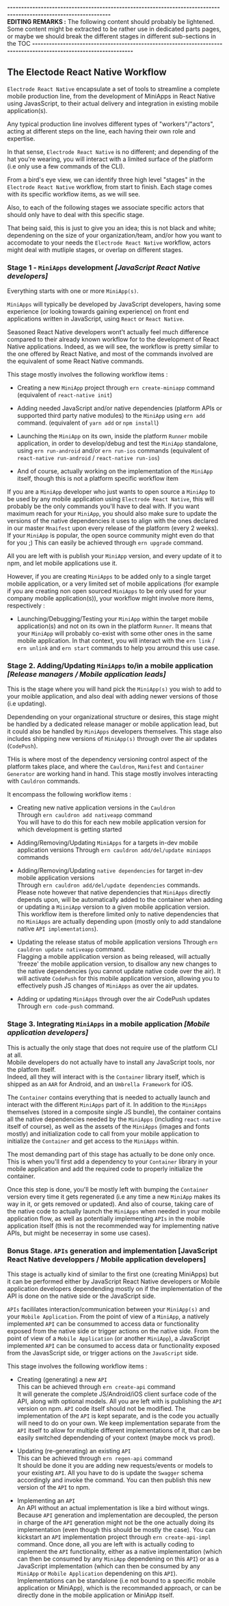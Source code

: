 **-----------------------------------------------------------------------------------------------------------------**  
**EDITING REMARKS :** The following content should probably be lightened.
Some content might be extracted to be rather use in dedicated parts pages, or maybe we should break the different 
stages in different sub-sections in the TOC
**-----------------------------------------------------------------------------------------------------------------**

## The Electode React Native Workflow

`Electrode React Native` encapsulate a set of tools to streamline a complete mobile production line, from the development of MiniApps in React Native using JavasScript, to their actual delivery and integration in existing mobile application(s).

Any typical production line involves different types of "workers"/"actors", acting at different steps on the line, each having their own role and expertise.

In that sense, `Electrode React Native` is no different; and depending of the hat you're wearing, you will interact with a limited surface of the platform (i.e only use a few commands of the CLI).

From a bird's eye view, we can identify three high level "stages" in the `Electrode React Native` workflow, from start to finish. Each stage comes with its specific workflow items, as we will see.

Also, to each of the following stages we associate specific actors that should only have to deal with this specific stage.

That being said, this is just to give you an idea; this is not black and white; dependening on the size of your organization/team, and/or how you want to accomodate to your needs the `Electrode React Native` workflow, actors might deal with mutliple stages, or overlap on different stages.

### Stage 1 - `MiniApps` development *[JavaScript React Native developers]*

Everything starts with one or more `MiniApp(s)`. 

`MiniApps` will typically be developed by JavaScript developers, having some experience (or looking towards gaining experience) on front end applications written in JavaScript, using `React` or `React Native`. 

Seasoned React Native developers wont't actually feel much difference compared to their already known workflow for to the development of React Native applications. Indeed, as we will see, the workflow is pretty similar to the one offered by React Native, and most of the commands involved are the equivalent of some React Native commands.

This stage mostly involves the following workflow items :

- Creating a new `MiniApp` project through `ern create-miniapp` command (equivalent of `react-native init`)

- Adding needed JavaScript and/or native dependencies (platform APIs or supported third party native modules) to the `MiniApp` using `ern add` command. (equivalent of `yarn add` or `npm install`)

- Launching the `MiniApp` on its own, inside the platform `Runner` mobile application, in order to develop/debug and test the `MiniApp` standalone, using `ern run-android` and/or `ern run-ios`  commands (equivalent of `react-native run-android` / `react-native run-ios`)

- And of course, actually working on the implementation of the `MiniApp` itself, though this is not a platform specific workflow item  

If you are a `MiniApp` developer who just wants to open source a `MiniApp` to be used by any mobile application using `Electrode React Native`, this will probably be the only commands you'll have to deal with. If you want maximum reach for your `MiniApp`, you should also make sure to update the versions of the native dependencies it uses to align with the ones declared in our master `Mnaifest` upon every release of the platform (every 2 weeks). If your `MiniApp` is popular, the open source community might even do that for you ;) This can easily be achieved through `ern upgrade` command. 

All you are left with is publish your `MiniApp` version, and every update of it to npm, and let mobile applications use it.  

However, if you are creating `MiniApps` to be added only to a single target mobile application, or a very limited set of mobile applications (for example if you are creating non open sourced `MiniApps` to be only used for your company mobile application(s)), your workflow might involve more items, respectively :

- Launching/Debugging/Testing your `MiniApp` within the target mobile application(s) and not on its own in the platform `Runner`. It means that your `MiniApp` will probably co-exist with some other ones in the same mobile application. In that context, you will interact with the `ern link` / `ern unlink` and `ern start` commands to help you arround this use case.

### Stage 2. Adding/Updating `MiniApps` to/in a mobile application *[Release managers / Mobile application leads]*

This is the stage where you will hand pick the `MiniApp(s)` you wish to add to your moible application, and also deal with adding newer versions of those (i.e updating). 

Dependending on your organizational structure or desires, this stage might be handled by a dedicated release manager or mobile application lead, but it could also be handled by `MiniApps` developers themselves. This stage also includes shipping new versions of `MiniApp(s)` through over the air updates (`CodePush`).

THis is where most of the dependency versioning control aspect of the platform takes place, and where the `Cauldron`, `Manifest` and `Container Generator` are working hand in hand. This stage mostly involves interacting with `Cauldron` commands.

It encompass the following workflow items :

- Creating new native application versions in the `Cauldron`  
Through `ern cauldron add nativeapp` command   
You will have to do this for each new mobile application version for which development is getting started

- Adding/Removing/Updating `MiniApps` for a targets in-dev mobile application versions 
Through `ern cauldron add/del/update miniapps` commands

- Adding/Removing/Updating `native dependencies` for target in-dev mobile application versions   
Through `ern cauldron add/del/update dependencies` commands.  
Please note however that native dependencies that `MiniApps` directly depends upon, will be automatically added to the container when adding or updating a `MiiniApp` version to a given mobile application version.  
This workflow item is therefore limited only to native dependencies that no `MiniApps` are actually depending upon (mostly only to add standalone native `API implementations`).

- Updating the release status of mobile application versions
Through `ern cauldron update nativeapp` command.  
Flagging a mobile application version as being released, will actually 'freeze' the mobile application version, to disallow any new changes to the native dependencies (you cannot update native code over the air). It will activate `CodePush` for this mobile application version, allowing you to effectively push JS changes of `MiniApps` as over the air updates.

- Adding or updating `MiniApps` through over the air CodePush updates
Through `ern code-push` command.

### Stage 3. Integrating `MiniApps` in a mobile application *[Mobile application developers]*

This is actually the only stage that does not require use of the platform CLI at all.  
Mobile developers do not actually have to install any JavaScript tools, nor the platfom itself.  
Indeed, all they will interact with is the `Container` library itself, which is shipped as an `AAR` for Android, and an `Umbrella Framework` for iOS. 

The `Container` contains everything that is needed to actually launch and interact with the different `MiniApps` part of it. In addition to the `MiniApps` themselves (stored in a composite single JS bundle), the container contains all the native dependencies needed by the `MiniApps` (including `react-native` itself of course), as well as the assets of the `MiniApps` (images and fonts mostly) and initialization code to call from your mobile application to initialize the `Container` and get access to the `MiniApps` within.

The most demanding part of this stage has actually to be done only once. This is when you'll first add a dependency to your `Container` library in your mobile application and add the required code to properly initialize the container. 

Once this step is done, you'll be mostly left with bumping the `Container` version every time it gets regenerated (i.e any time a new `MiniApp` makes its way in it, or gets removed or updated). And also of course, taking care of the native code to actually launch the `MiniApps` when needed in your mobile application flow, as well as potentially implementing `APIs` in the mobile application itself (this is not the recommended way for implementing native APIs, but might be neceserray in some use cases).

### Bonus Stage. `APIs` generation and implementation [JavaScript React Native developpers / Mobile application developers]

This stage is actually kind of similar to the first one (creating MiniApps) but it can be performed either by JavaScript React Native developers or Mobile application developers dependending mostly on if the implementation of the API is done on the native side or the JavaScript side.  

`APIs` facililates interaction/communication between your `MiniApp(s)` and your `Mobile Application`. From the point of view of a `MiniApp`, a natively implemented `API` can be consummed to access data or functionality exposed from the native side or trigger actions on the native side. From the point of view of a `Mobile Application` (or another `MiniApp`), a JavaScript implemented `API` can be consumed to access data or functionality exposed from the JavasScript side, or trigger actions on the `JavaScript` side.

This stage involves the following workflow items :

- Creating (generating) a new `API`  
This can be achieved through `ern create-api` command   
It will generate the complete JS/Android/iOS client surface code of the API, along with optional models.
All you are left with is publishing the `API` version on npm. `API` code itself should not be modified. The implementation of the `API` is kept separate, and is the code you actually will need to do on your own. We keep implementation separate from the `API` itself to allow for multiple different implementations of it, that can be easily switched dependending of your context (maybe mock vs prod).

- Updating (re-generating) an existing `API`  
This can be achieved through `ern regen-api` command  
It should be done it you are adding new requests/events or models to your existing `API`. All you have to do is update the `Swagger` schema accordingly and invoke the command. You can then publish this new version of the `API` to npm.

- Implementing an `API`  
An API without an actual implementation is like a bird without wings.  
Because `API` generation and implementation are decoupled, the person in charge of the `API` generation might not be the one actually doing its implementation (even though this should be mostly the case). 
You can kickstart an `API` implementation project through `ern create-api-impl` command. 
Once done, all you are left with is actually coding to implement the `API` functionality, either as a native implementation (which can then be consumed by any `MiniApp` dependening on this `API`) or as a JavaScript implementation (which can then be consumed by any `MiniApp` or `Mobile Application` dependening on this `API`). Implementations can be standalone (i.e not bound to a specific mobile application or MiniApp), which is the recommanded approach, or can be directly done in the mobile application or MiniApp itself.

